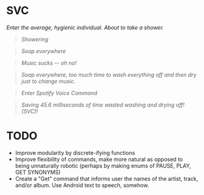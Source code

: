 # SVC
<i> Enter the average, hygienic individual. About to take a shower. 

> Showering
  
> Soap everywhere

> Music sucks -- oh no!

> Soap everywhere, too much time to wash everything off and then dry just to change music. 

> Enter Spotify Voice Command

> Saving 45.6 milliseconds of time wasted washing and drying off! (SVC)!

</i> 

# TODO
- Improve modularity by discrete-ifying functions 
- Improve flexibility of commands, make more natural as opposed to being unnaturally robotic (perhaps by making enums of PAUSE, PLAY, GET SYNONYMS)
- Create a "Get" command that informs user the names of the artist, track, and/or album. Use Android text to speech, somehow. 
